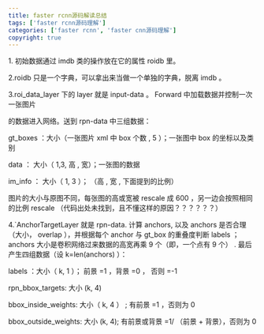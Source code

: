 ```yaml
---
title: faster rcnn源码解读总结
tags: ['faster rcnn源码理解']
categories: ['faster rcnn', 'faster cnn源码理解']
copyright: true
---
```

1\.  初始数据通过  imdb  类的操作放在它的属性  roidb  里。

2.roidb  只是一个字典，可以拿出来当做一个单独的字典，脱离  imdb  。

3.roi_data_layer  下的  layer  就是  input-data  。  Forward  中加载数据并控制一次一张图片

的数据进入网络。送到  rpn-data  中三组数据：

gt_boxes  ：大小（一张图片  xml  中  box  个数  , 5  ）；一张图中  box  的坐标以及类别

data  ： 大小（  1,3,  高  ,  宽）；一张图的数据

im_info  ： 大小（  1, 3  ）； （高  ,  宽  ,  下面提到的比例）

图片的大小与原图不同，每张图的高或宽被  rescale  成  600  ，另一边会按照相同的比例  rescale
（代码出处未找到，且不懂这样的原因？？？？？？）

4.`AnchorTargetLayer  就是  rpn-data.  计算  anchors,  以及  anchors  是否合理（大小，
overlap  ），并根据每个  anchor  与  gt_box  的重叠度判断  labels  ；  anchors
大小是卷积网络过来数据的高宽再乘  9  个（即，一个点有  9  个）  .  最后产生四组数据（设  k=len(anchors)  ）：

labels  ：大小（  k, 1  ）； 前景  =1  ，背景  =0  ， 否则  =-1

rpn_bbox_targets:  大小  (k, 4)

bbox_inside_weights:  大小（  k, 4  ）  ;  有前景  =1  ，否则为  0

bbox_outside_weights:  大小  (k, 4);  有前景或背景  =1/  （前景  \+  背景），否则为  0


